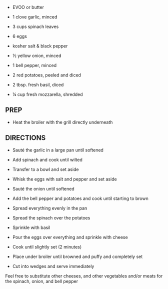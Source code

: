 - EVOO or butter

- 1 clove garlic, minced

- 3 cups spinach leaves

- 6 eggs

- kosher salt & black pepper

- ½ yellow onion, minced

- 1 bell pepper, minced

- 2 red potatoes, peeled and diced

- 2 tbsp. fresh basil, diced

- ¼ cup fresh mozzarella, shredded

## PREP

- Heat the broiler with the grill directly underneath

## DIRECTIONS

- Sauté the garlic in a large pan until softened

- Add spinach and cook until wilted

- Transfer to a bowl and set aside

- Whisk the eggs with salt and pepper and set aside

- Sauté the onion until softened

- Add the bell pepper and potatoes and cook until starting to brown

- Spread everything evenly in the pan

- Spread the spinach over the potatoes

- Sprinkle with basil

- Pour the eggs over everything and sprinkle with cheese

- Cook until slightly set (2 minutes)

- Place under broiler until browned and puffy and completely set

- Cut into wedges and serve immediately

Feel free to substitute other cheeses, and other vegetables and/or meats
for the spinach, onion, and bell pepper
